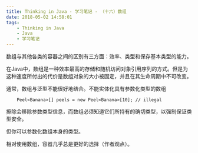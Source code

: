 ```yaml
---
title: Thinking in Java - 学习笔记 - （十六）数组
date: 2018-05-02 14:58:01
tags:
	- Thinking in Java
	- Java
	- 学习笔记
---
```



数组与其他各类的容器之间的区别有三方面：效率、类型和保存基本类型的能力。

在Java中，数组是一种效率最高的存储和随机访问对象引用序列的方式。但是为这种速度所付出的代价是数组对象的大小被固定，并且在其生命周期中不可改变。

<!-- more -->

通常，数组与泛型不能很好地结合。不能实体化具有参数化类型的数组

```
    Peel<Banana>[] peels = new Peel<Banana>[10]; // illegal
```

擦除会移除参数类型信息，而数组必须知道它们所持有的确切类型，以强制保证类型安全。

但你可以参数化数组本身的类型。

相对使用数组，容器几乎总是更好的选择（作者观点）。
